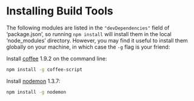 Installing Build Tools
======================

The following modules are listed in the `"devDependencies"` field of 
‘package.json’, so running `npm install` will install them in the local 
‘node_modules’ directory. However, you may find it useful to install them 
globally on your machine, in which case the `-g` flag is your friend: 

Install [coffee](http://coffeescript.org/) 1.9.2 on the command line: 
```bash
npm install -g coffee-script
```

Install [nodemon](http://nodemon.io/) 1.3.7: 
```bash
npm install -g nodemon
```



